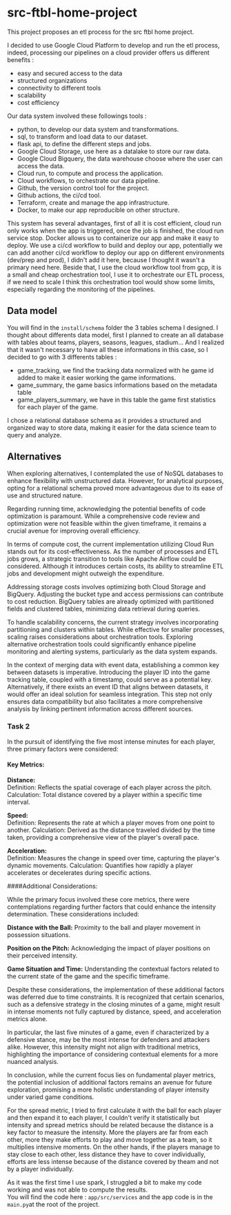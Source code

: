 # src-ftbl-home-project

This project proposes an etl process for the src ftbl home project.  

I decided to use Google Cloud Platform to develop and run the etl process, indeed, 
processing our pipelines on a cloud provider offers us different benefits : 
- easy and secured access to the data  
- structured organizations
- connectivity to different tools 
- scalability
- cost efficiency

Our data system involved these followings tools :
- python, to develop our data system and transformations.
- sql, to transform and load data to our dataset.
- flask api, to define the different steps and jobs. 
- Google Cloud Storage, use here as a datalake to store our raw data.
- Google Cloud Bigquery, the data warehouse choose where the user can access the data.
- Cloud run, to compute and process the application.
- Cloud workflows, to orchestrate our data pipeline.
- Github, the version control tool for the project.
- Github actions, the ci/cd tool.
- Terraform, create and manage the app infrastructure.
- Docker, to make our app reproducible on other structure.

This system has several advantages, first of all it is cost efficient, cloud run only works when the app is triggered, 
once the job is finished, the cloud run service stop.
Docker allows us to containerize our app and make it easy to deploy. We use a ci/cd workflow to build and deploy our app,
potentially we can add another ci/cd workflow to deploy our app on different environments (dev/prep and prod), I didn't add it here,
because I thought it wasn't a primary need here. 
Beside that, I use the cloud workflow tool from gcp, it is a small and cheap orchestration tool, 
I use it to orchestrate our ETL process, if we need to scale I think this orchestration tool would show some limits, 
especially regarding the monitoring of the pipelines. 

## Data model 
You will find in the `install/schema` folder the 3 tables schema I designed. 
I thought about differents data model, first I planned to create an all database with tables about teams, players, seasons, leagues, stadium...
And I realized that it wasn't necessary to have all these informations in this case, so I decided to go with 3 differents tables : 
- game_tracking, we find the tracking data normalized with he game id added to make it easier working the game informations.
- game_summary, the game basics informations based on the metadata table
- game_players_summary, we have in this table the game first statistics for each player of the game.

I chose a relational database schema as it provides a structured and organized way to store data, making it easier
for the data science team to query and analyze.

## Alternatives

When exploring alternatives, I contemplated the use of NoSQL databases to enhance flexibility with unstructured data. 
However, for analytical purposes, opting for a relational schema proved more advantageous due to its ease of use and structured nature.

Regarding running time, acknowledging the potential benefits of code optimization is paramount. 
While a comprehensive code review and optimization were not feasible within the given timeframe, 
it remains a crucial avenue for improving overall efficiency.

In terms of compute cost, the current implementation utilizing Cloud Run stands out for its cost-effectiveness. 
As the number of processes and ETL jobs grows, a strategic transition to tools like Apache Airflow could be considered. 
Although it introduces certain costs, its ability to streamline ETL jobs and development might outweigh the expenditure.

Addressing storage costs involves optimizing both Cloud Storage and BigQuery. 
Adjusting the bucket type and access permissions can contribute to cost reduction. 
BigQuery tables are already optimized with partitioned fields and clustered tables, minimizing data retrieval during queries.

To handle scalability concerns, the current strategy involves incorporating partitioning and clusters within tables. 
While effective for smaller processes, scaling raises considerations about orchestration tools. 
Exploring alternative orchestration tools could significantly enhance pipeline monitoring and alerting systems, particularly as the data system expands.

In the context of merging data with event data, establishing a common key between datasets is imperative. 
Introducing the player ID into the game tracking table, coupled with a timestamp, could serve as a potential key. 
Alternatively, if there exists an event ID that aligns between datasets, it would offer an ideal solution for seamless integration. 
This step not only ensures data compatibility but also facilitates a more comprehensive analysis by linking pertinent information across different sources.

### Task 2

In the pursuit of identifying the five most intense minutes for each player, three primary factors were considered:

#### Key Metrics:  
**Distance:**  
Definition: Reflects the spatial coverage of each player across the pitch.
Calculation: Total distance covered by a player within a specific time interval.  

**Speed:**  
Definition: Represents the rate at which a player moves from one point to another.
Calculation: Derived as the distance traveled divided by the time taken, providing a comprehensive view of the player's overall pace.  

**Acceleration:**  
Definition: Measures the change in speed over time, capturing the player's dynamic movements.
Calculation: Quantifies how rapidly a player accelerates or decelerates during specific actions.  

####Additional Considerations:

While the primary focus involved these core metrics, there were contemplations regarding further factors that could enhance the intensity determination. These considerations included:

**Distance with the Ball:** Proximity to the ball and player movement in possession situations.

**Position on the Pitch:** Acknowledging the impact of player positions on their perceived intensity.

**Game Situation and Time:** Understanding the contextual factors related to the current state of the game and the specific timeframe.

Despite these considerations, the implementation of these additional factors was deferred due to time constraints. 
It is recognized that certain scenarios, such as a defensive strategy in the closing minutes of a game, 
might result in intense moments not fully captured by distance, speed, and acceleration metrics alone.

In particular, the last five minutes of a game, 
even if characterized by a defensive stance, may be the most intense for defenders and attackers alike. 
However, this intensity might not align with traditional metrics, 
highlighting the importance of considering contextual elements for a more nuanced analysis.

In conclusion, while the current focus lies on fundamental player metrics, 
the potential inclusion of additional factors remains an avenue for future exploration, 
promising a more holistic understanding of player intensity under varied game conditions.

For the spread metric, I tried to first calculate it with the ball for each player and then expand it to each player,
I couldn't verify it statistically but intensity and spread metrics should be related because the distance is a key factor to measure the intensity.
More the players are far from each other, more they make efforts to play and move together as a team, so it multiplies intensive moments. On the other hands, 
if the players manage to stay close to each other, less distance they have to cover individually, efforts are less intense because of the distance covered by theam and not by a player individually.


As it was the first time I use spark, I struggled a bit to make my code working and was not able to compute the results.  
You will find the code here : `app/src/services` and the app code is in the `main.py`at the root of the project.